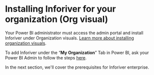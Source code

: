 # Installing Inforiver for your organization (Org visual)

Your Power BI administrator must access the admin portal and install Inforiver under Organization visuals. [Learn more about installing organization visuals](https://learn.microsoft.com/en-us/fabric/admin/organizational-visuals).

To add Inforiver under the “**My Organization**” Tab in Power BI, ask your Power BI Admin to follow the steps [here](https://docs.microsoft.com/en-us/power-bi/admin/organizational-visuals#organizational-visuals).

In the next section, we'll cover the prerequisites for Inforiver enterprise.
